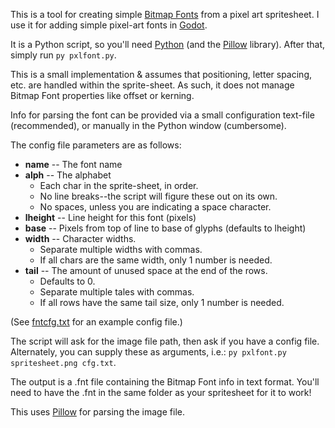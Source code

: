 This is a tool for creating simple <a href="http://www.angelcode.com/products/bmfont/">Bitmap Fonts</a> from a pixel art spritesheet. I use it for adding simple pixel-art fonts in <a href="https://godotengine.org/">Godot</a>.


It is a Python script, so you'll need <a href="https://www.python.org/">Python</a> (and the <a href="https://github.com/python-pillow/Pillow">Pillow</a> library). After that, simply run <code>py pxlfont.py</code>.

This is a small implementation & assumes that positioning, letter spacing, etc. are handled within the sprite-sheet. As such, it does not manage Bitmap Font properties like offset or kerning.

Info for parsing the font can be provided via a small configuration text-file (recommended), or manually in the Python window (cumbersome).

The config file parameters are as follows:
<ul><li><b>name</b> -- The font name</li>
<li><b>alph</b> -- The alphabet<ul><li>Each char in the sprite-sheet, in order.</li><li>No line breaks--the script will figure these out on its own.</li><li>No spaces, unless you are indicating a space character.</li></ul></li>
<li><b>lheight</b> -- Line height for this font (pixels)</li>
<li><b>base</b> -- Pixels from top of line to base of glyphs (defaults to lheight)</li>
<li><b>width</b> -- Character widths.<ul><li>Separate multiple widths with commas.</li><li>If all chars are the same width, only 1 number is needed.</li></ul></li>
<li><b>tail</b> -- The amount of unused space at the end of the rows.<ul><li>Defaults to 0.</li><li>Separate multiple tales with commas.</li><li>If all rows have the same tail size, only 1 number is needed.</li></ul></li></ul>

(See <a href="https://github.com/romadox/pxlfont/blob/master/fntcfg.txt">fntcfg.txt</a> for an example config file.)

The script will ask for the image file path, then ask if you have a config file. Alternately, you can supply these as arguments, i.e.: <code>py pxlfont.py spritesheet.png cfg.txt</code>.

The output is a .fnt file containing the Bitmap Font info in text format. You'll need to have the .fnt in the same folder as your spritesheet for it to work!

This uses <a href="https://github.com/python-pillow/Pillow">Pillow</a> for parsing the image file.
